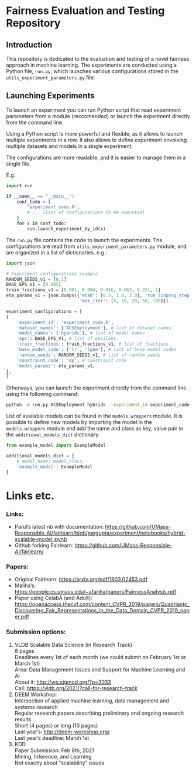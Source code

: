 # Fairness Evaluation and Testing Repository

## Introduction

This repository is dedicated to the evaluation and testing of a novel fairness approach in machine learning. The experiments are conducted using a Python file, `run.py`, which launches various configurations stored in the `utils_experiment_parameters.py` file.

## Launching Experiments

To launch an experiment you can run Python script that read experiment parameters from a module (reccomended) or launch the experiment directly from the command line.

Using a Python script is more powerful and flexible, as it allows to launch multiple experiments in a row.
It also allows to define experiment envolving multiple datasets and models in a single experiment.

[//]: # (It allows to use variables to avoid code duplication, and to define the configurations in a single file.)
The configurations are more readable, and it is easier to manage them in a single file.


E.g.
```python
import run

if __name__ == "__main__":
    conf_todo = [
        'experiment_code.0',
        # ... (list of configurations to be executed)
    ]
    for x in conf_todo:
        run.launch_experiment_by_id(x)

```
The `run.py` file contains the code to launch the experiments.
The configurations are read from `utils_experiment_parameters.py` module, and are organized in a list of dictionaries.
e.g.:
```python
import json

# Experiment configurations example
RANDOM_SEEDS_v1 = [0,1]
BASE_EPS_V1 = [0.005]
train_fractions_v1 = [0.001, 0.004, 0.016, 0.063, 0.251, 1]
eta_params_v1 = json.dumps({'eta0': [0.5, 1.0, 2.0], 'run_linprog_step': [False],
                            'max_iter': [5, 10, 20, 50, 100]})

experiment_configurations = [
{
    'experiment_id': 'experiment_code.0', 
    'dataset_names': ['ACSEmployment'], # list of dataset names
    'model_names': ['hybrids'], # list of model names
    'eps': BASE_EPS_V1, # list of epsilons
    'train_fractions': train_fractions_v1, # list of fractions     
    'base_model_code': ['lr', 'lgbm'], # list of base model codes
    'random_seeds': RANDOM_SEEDS_v1, # list of random seeds
    'constraint_code': 'dp', # constraint code
    'model_params': eta_params_v1,
},
]
```

Otherways, you can launch the experiment directly from the command line using the following command:

```bash
python -m run.py ACSEmployment hybrids --experiment_id experiment_code.0 --eps 0.005 --train_fractions 0.001 0.004 0.016 0.063 0.251 1 --random_seeds 0 1 --constraint_code dp --model_params {"eta0": [0.5, 1.0, 2.0], "run_linprog_step": [false], "max_iter": [5, 10, 20, 50, 100]} --base_model_code lr
```

List of available models can be found in the `models.wrappers` module.
It is possible to define new models by importing the model in the `models.wrappers` module and add the name and class as key, value pair in the `additional_models_dict` dictionary.

```python
from example_model import ExampleModel

additional_models_dict = {
    # model_name: model_class,
    'example_model': ExampleModel
}

```

# Links etc.
### Links:
* Parul’s latest nb with documentation: https://github.com/UMass-Responsible-AI/fairlearn/blob/pargupta/experiment/notebooks/hybrid-scalable-model.ipynb 
* Github forking Fairlearn: https://github.com/UMass-Responsible-AI/fairlearn/


### Papers:
* Original Fairlearn: https://arxiv.org/pdf/1803.02453.pdf 
* Maliha’s: https://people.cs.umass.edu/~afariha/papers/FairnessAnalysis.pdf
* Paper using CelabA (and Adult): https://openaccess.thecvf.com/content_CVPR_2019/papers/Quadrianto_Discovering_Fair_Representations_in_the_Data_Domain_CVPR_2019_paper.pdf


### Submission options:
1. VLDB Scalable Data Science (in Research Track)<br>
   8 pages<br>
   Deadlines every 1st of each month (we could submit on February 1st or March 1st)<br>
   Area: Data Management Issues and Support for Machine Learning and AI <br>
   About it: http://wp.sigmod.org/?p=3033<br>
   Call: https://vldb.org/2021/?call-for-research-track<br>
2. DEEM Workshop:<br>
    Intersection of applied machine learning, data management and systems research<br>
    Regular research papers describing preliminary and ongoing research results<br>
    Short (4 pages) or long (10 pages)<br>
    Last year’s: http://deem-workshop.org/ <br>
    Last year’s deadline: March 1st<br>
3. KDD<br>
    Paper Submission: Feb 8th, 2021<br>
    Mining, Inference, and Learning<br>
    Not exactly about “scalability” issues


[//]: # ()
[//]: # (# Scalable Fairlearn)

[//]: # ()
[//]: # ()
[//]: # (## Example Runs)

[//]: # ()
[//]: # (#### Synth)

[//]: # (```)

[//]: # (time stdbuf -oL python run.py synth hybrids --eps=0.05 -n=10000 -f=3 -t=0.5 -t0=0.3 -t1=0.6 -v=1 --test_ratio=0.3 --sample_seeds=0,1,2,3,4,5,6,7,8,9 --train_fractions=0.016 --grid-fraction=0.5)

[//]: # (```)

[//]: # ()
[//]: # (```)

[//]: # (time stdbuf -oL python run.py synth hybrids --eps=0.05 -n=1000000 -f=3 -t=0.5 -t0=0.3 -t1=0.6 -v=1 --test_ratio=0.3 --sample_seeds=0,1,2,3,4,5,6,7,8,9 --train_fractions=0.016 --grid-fraction=0.5)

[//]: # (```)

[//]: # ()
[//]: # (##### Unmitigated)

[//]: # (```)

[//]: # (time stdbuf -oL python run.py synth unmitigated -n=10000 -f=3 -t=0.5 -t0=0.3 -t1=0.6 -v=1 --test_ratio=0.3)

[//]: # (```)

[//]: # ()
[//]: # (##### Fairlearn)

[//]: # (```)

[//]: # (time stdbuf -oL python run.py synth fairlearn --eps=0.05 -f=3 -t=0.5 -t0=0.3 -t1=0.6 -v=1 --test_ratio=0.3 -n=10000)

[//]: # (```)

[//]: # (```)

[//]: # (time stdbuf -oL python run.py synth fairlearn --eps=0.05 -f=3 -t=0.5 -t0=0.3 -t1=0.6 -v=1 --test_ratio=0.3 -n=1000000)

[//]: # (```)

[//]: # ()
[//]: # ()
[//]: # (#### Adult)

[//]: # (```)

[//]: # (time stdbuf -oL python run.py adult unmitigated)

[//]: # (```)

[//]: # ()
[//]: # ()
[//]: # (```)

[//]: # (time stdbuf -oL python run.py adult fairlearn --eps=0.05)

[//]: # (```)

[//]: # (```)

[//]: # (time stdbuf -oL python run.py adult hybrids --eps=0.05 --sample_seeds=0,1,2,3,4,5,6,7,8,9 --train_fractions=0.001,0.004,0.016,0.063,0.251,1 --grid-fraction=0.5)

[//]: # (```)

[//]: # ()
[//]: # ()
[//]: # ()
[//]: # ()
[//]: # (## TODOs)

[//]: # ()
[//]: # (### Complete Hybrid Method)

[//]: # (* Single hybrid method that gets the best of all hybrid methods we have)

[//]: # (* Show that it works on both train and test data)

[//]: # ()
[//]: # (### Scaling experiments)

[//]: # (* Show running time savings when dataset is very large &#40;use synthetic data&#41;)

[//]: # (* Also try logistic regression on large image dataset)

[//]: # ()
[//]: # (### Multiple datasets)

[//]: # (* Show it works on three datasets)

[//]: # (* Try logistic regression on large image dataset)

[//]: # ()
[//]: # (### Increasing number of attributes)

[//]: # (* Decide if we can do that experiment...)

[//]: # ()
[//]: # (### Other things)

[//]: # (* How to subsample for the scalability plot to ensure + and - points are treated equally &#40;stratified data sampling?&#41;)
